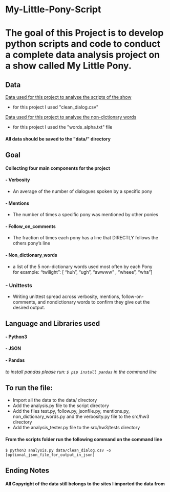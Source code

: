 # My-Little-Pony-Script

# The goal of this Project is to develop python scripts and code to conduct a complete data analysis project on a show called My Little Pony.

## Data <br>
[Data used for this project to analyse the scripts of the show](https://www.kaggle.com/liury123/my-little-pony-transcript) <br>
- for this project I used "clean_dialog.csv" <br>

[Data used for this project to analyse the non-dictionary words](https://github.com/dwyl/english-words) <br>
- for this project I used the "words_alpha.txt" file <br>

#### All data should be saved to the "data/" directory 



## Goal <br>
#### Collecting four main components for the project
#### - Verbosity <br>
  - An average of the number of dialogues spoken by a specific pony
#### - Mentions <br>
 - The number of times a specific pony was mentioned by other ponies

#### - Follow_on_comments <br>
- The fraction of times each pony has a line that DIRECTLY follows the others pony’s line

#### - Non_dictionary_words <br>
-  a list of the 5 non-dictionary words used most often by each Pony <br>
for example: “twilight”: [ “huh”, “ugh”, “awwww” , “wheee”, “wha”]

### - Unittests <br>
- Writing unittest spread across verbosity, mentions, follow-on-comments, and nondictionary words to confirm they give out the desired output.

## Language and Libraries used
#### - Python3 <br>
#### - JSON
#### - Pandas <br>
*to install pandas please run: `$ pip install pandas` in the command line*

## To run the file:
- Import all the data to the data/ directory
- Add the analysis.py file to the script directory
- Add the files test.py, follow.py, jsonfile.py, mentions.py, non_dictionary_words.py and the verbosity.py file to the src/hw3 directory
- Add the analysis_tester.py file to the src/hw3/tests directory

#### From the scripts folder run the following command on the command line
`$ python3 analysis.py data/clean_dialog.csv -o [optional_json_file_for_output_in_json]`

## Ending Notes
#### All Copyright of the data still belongs to the sites I imported the data from
